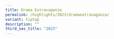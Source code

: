 ```yaml
---
title: Drama Extravaganza
permalink: /highlights/2023/dramaextravaganza/
variant: tiptap
description: ""
third_nav_title: "2023"
---
```

